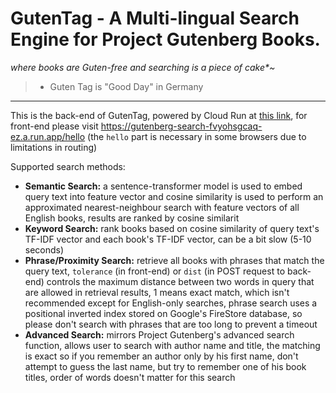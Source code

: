 # GutenTag - A Multi-lingual Search Engine for Project Gutenberg Books.
*where books are Guten-free and searching is a piece of cake\*~*
> * Guten Tag is "Good Day" in Germany
___
This is the back-end of GutenTag, powered by Cloud Run at [this link](https://ttds-gutenberg-fvyohsgcaq-nw.a.run.app/), for front-end please visit https://gutenberg-search-fvyohsgcaq-ez.a.run.app/hello (the `hello` part is necessary in some browsers due to limitations in routing)

Supported search methods:
- **Semantic Search:** a sentence-transformer model is used to embed query text into feature vector and cosine similarity is used to perform an approximated nearest-neighbour search with feature vectors of all English books, results are ranked by cosine similarit
- **Keyword Search:** rank books based on cosine similarity of query text's TF-IDF vector and each book's TF-IDF vector, can be a bit slow (5-10 seconds)
- **Phrase/Proximity Search:** retrieve all books with phrases that match the query text, `tolerance` (in front-end) or `dist` (in POST request to back-end) controls the maximum distance between two words in query that are allowed in retrieval results, 1 means exact match, which isn't recommended except for English-only searches, phrase search uses a positional inverted index stored on Google's FireStore database, so please don't search with phrases that are too long to prevent a timeout
- **Advanced Search:** mirrors Project Gutenberg's advanced search function, allows user to search with author name and title, the matching is exact so if you remember an author only by his first name, don't attempt to guess the last name, but try to remember one of his book titles, order of words doesn't matter for this search
